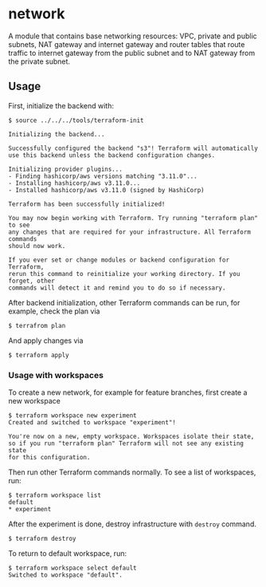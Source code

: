 # network

A module that contains base networking resources: VPC, private and public subnets, NAT gateway and internet gateway and
router tables that route traffic to internet gateway from the public subnet and to NAT gateway from the private subnet.

## Usage

First, initialize the backend with:

    $ source ../../../tools/terraform-init

    Initializing the backend...

    Successfully configured the backend "s3"! Terraform will automatically
    use this backend unless the backend configuration changes.

    Initializing provider plugins...
    - Finding hashicorp/aws versions matching "3.11.0"...
    - Installing hashicorp/aws v3.11.0...
    - Installed hashicorp/aws v3.11.0 (signed by HashiCorp)

    Terraform has been successfully initialized!

    You may now begin working with Terraform. Try running "terraform plan" to see
    any changes that are required for your infrastructure. All Terraform commands
    should now work.

    If you ever set or change modules or backend configuration for Terraform,
    rerun this command to reinitialize your working directory. If you forget, other
    commands will detect it and remind you to do so if necessary.

After backend initialization, other Terraform commands can be run, for example, check the plan via

    $ terrafrom plan

And apply changes via

    $ terraform apply

### Usage with workspaces

To create a new network, for example for feature branches, first create a new workspace


    $ terraform workspace new experiment
    Created and switched to workspace "experiment"!

    You're now on a new, empty workspace. Workspaces isolate their state,
    so if you run "terraform plan" Terraform will not see any existing state
    for this configuration.

Then run other Terraform commands normally. To see a list of workspaces, run:

    $ terraform workspace list
    default
    * experiment

After the experiment is done, destroy infrastructure with `destroy` command.

    $ terraform destroy

To return to default workspace, run:

    $ terraform workspace select default
    Switched to workspace "default".

